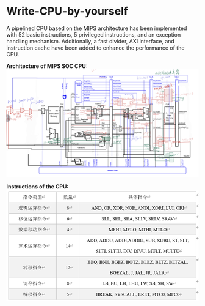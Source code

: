 # Write-CPU-by-yourself
A pipelined CPU based on the MIPS architecture has been implemented with 52 basic instructions, 5 privileged instructions, and an exception handling mechanism. Additionally, a fast divider, AXI interface, and instruction cache have been added to enhance the performance of the CPU.

**Architecture of MIPS SOC CPU:**
![image](https://github.com/ShiYue-HelloWorld/Write-CPU-by-yourself/blob/master/Architecture.png?raw=true)

**Instructions of the CPU:**
![image](https://github.com/ShiYue-HelloWorld/Write-CPU-by-yourself/blob/master/Instruction.png?raw=true)
